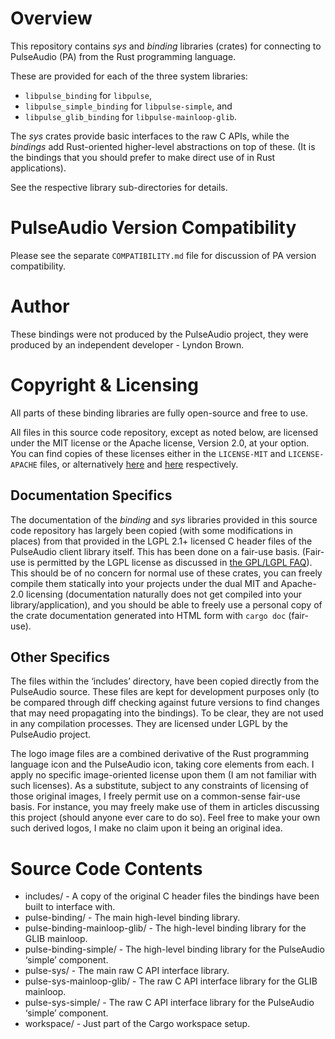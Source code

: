 Overview
========

This repository contains *sys* and *binding* libraries (crates) for connecting to PulseAudio (PA)
from the Rust programming language.

These are provided for each of the three system libraries:
 * `libpulse_binding` for `libpulse`,
 * `libpulse_simple_binding` for `libpulse-simple`, and
 * `libpulse_glib_binding` for `libpulse-mainloop-glib`.

The *sys* crates provide basic interfaces to the raw C APIs, while the *bindings* add Rust-oriented
higher-level abstractions on top of these. (It is the bindings that you should prefer to make direct
use of in Rust applications).

See the respective library sub-directories for details.

PulseAudio Version Compatibility
================================

Please see the separate `COMPATIBILITY.md` file for discussion of PA version compatibility.

Author
======

These bindings were not produced by the PulseAudio project, they were produced by an independent
developer - Lyndon Brown.

Copyright & Licensing
=====================

All parts of these binding libraries are fully open-source and free to use.

All files in this source code repository, except as noted below, are licensed under the MIT license
or the Apache license, Version 2.0, at your option. You can find copies of these licenses either in
the `LICENSE-MIT` and `LICENSE-APACHE` files, or alternatively [here][1] and [here][2] respectively.

[1]: http://opensource.org/licenses/MIT
[2]: http://www.apache.org/licenses/LICENSE-2.0

## Documentation Specifics

The documentation of the *binding* and *sys* libraries provided in this source code repository has
largely been copied (with some modifications in places) from that provided in the LGPL 2.1+ licensed
C header files of the PulseAudio client library itself. This has been done on a fair-use basis.
(Fair-use is permitted by the LGPL license as discussed in [the GPL/LGPL FAQ][gpl_faq_fairuse]).
This should be of no concern for normal use of these crates, you can freely compile them statically
into your projects under the dual MIT and Apache-2.0 licensing (documentation naturally does not get
compiled into your library/application), and you should be able to freely use a personal copy of the
crate documentation generated into HTML form with `cargo doc` (fair-use).

[gpl_faq_fairuse]: https://www.gnu.org/licenses/gpl-faq.en.html#GPLFairUse

## Other Specifics

The files within the ‘includes’ directory, have been copied directly from the PulseAudio source.
These files are kept for development purposes only (to be compared through diff checking against
future versions to find changes that may need propagating into the bindings). To be clear, they are
not used in any compilation processes. They are licensed under LGPL by the PulseAudio project.

The logo image files are a combined derivative of the Rust programming language icon and the
PulseAudio icon, taking core elements from each. I apply no specific image-oriented license upon
them (I am not familiar with such licenses). As a substitute, subject to any constraints of
licensing of those original images, I freely permit use on a common-sense fair-use basis. For
instance, you may freely make use of them in articles discussing this project (should anyone ever
care to do so). Feel free to make your own such derived logos, I make no claim upon it being an
original idea.

Source Code Contents
====================

 - includes/                    - A copy of the original C header files the bindings have been built
                                  to interface with.
 - pulse-binding/               - The main high-level binding library.
 - pulse-binding-mainloop-glib/ - The high-level binding library for the GLIB mainloop.
 - pulse-binding-simple/        - The high-level binding library for the PulseAudio ‘simple’
                                  component.
 - pulse-sys/                   - The main raw C API interface library.
 - pulse-sys-mainloop-glib/     - The raw C API interface library for the GLIB mainloop.
 - pulse-sys-simple/            - The raw C API interface library for the PulseAudio ‘simple’
                                  component.
 - workspace/                   - Just part of the Cargo workspace setup.
